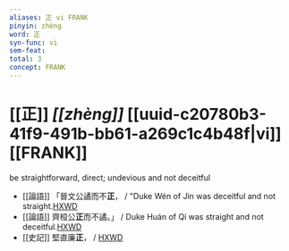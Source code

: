 ```yaml
---
aliases: 正 vi FRANK
pinyin: zhèng
word: 正
syn-func: vi
sem-feat: 
total: 3
concept: FRANK 
---
```

# [[正]] *[[zhèng]]*  [[uuid-c20780b3-41f9-491b-bb61-a269c1c4b48f|vi]] [[FRANK]]
be straightforward, direct; undevious and not deceitful
 - [[論語]] 「晉文公譎而不**正**， / "Duke Wén of Jìn was deceitful and not straight.[HXWD](https://hxwd.org/textview.html?location=KR1h0004_tls_014-21a.3)
 - [[論語]] 齊桓公**正**而不譎。」 / Duke Huán of Qí was straight and not deceitful.[HXWD](https://hxwd.org/textview.html?location=KR1h0004_tls_014-22a.1)
 - [[史記]] 堅直廉**正**，
                     / [HXWD](https://hxwd.org/textview.html?location=KR2a0001_tls_119-10a.4)